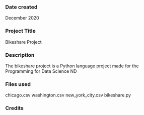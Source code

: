 ### Date created
December 2020

### Project Title
Bikeshare Project

### Description
The bikeshare project is a Python language project made for the Programming for Data Science ND

### Files used
chicago.csv
washington.csv
new_york_city.csv
bikeshare.py

### Credits

